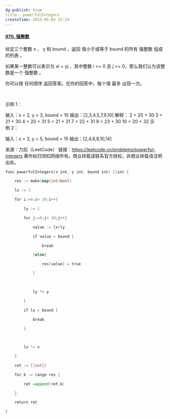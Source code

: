 ```yaml
---
dg-publish: true
title： powerfulIntegers
createTime: 2023-05-02 22:24  
---
```


#### [970. 强整数](https://leetcode.cn/problems/powerful-integers/)

给定三个整数 x 、 y 和 bound ，返回 值小于或等于 bound 的所有 强整数 组成的列表 。

如果某一整数可以表示为 xi + yj ，其中整数 i >= 0 且 j >= 0，那么我们认为该整数是一个 强整数 。

你可以按 任何顺序 返回答案。在你的回答中，每个值 最多 出现一次。

 

示例 1：

输入：x = 2, y = 3, bound = 10
输出：[2,3,4,5,7,9,10]
解释： 
2 = 20 + 30
3 = 21 + 30
4 = 20 + 31
5 = 21 + 31
7 = 22 + 31
9 = 23 + 30
10 = 20 + 32
示例 2：

输入：x = 3, y = 5, bound = 15
输出：[2,4,6,8,10,14]
 

来源：力扣（LeetCode）
链接：https://leetcode.cn/problems/powerful-integers
著作权归领扣网络所有。商业转载请联系官方授权，非商业转载请注明出处。

```go
func powerfulIntegers(x int, y int, bound int) []int {

    res := make(map[int]bool)

    lx := 1

    for i:=0;i< 30;i++{

        ly := 1

        for j:=0;j< 30;j++{            

            value := lx+ly 

            if value > bound {

                break

            }else{

                res[value] = true

            }

  

            ly *= y

        }

        if lx > bound {

            break

        }

  

        lx *= x

    }

    ret := []int{}

    for k := range res {

        ret =append(ret,k)

    }

    return ret

}
```